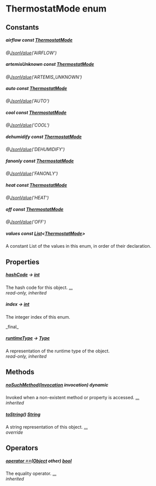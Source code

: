 


# ThermostatMode enum










## Constants

##### airflow const [ThermostatMode](../package-yonomi_sdk_dart_graphql_devices_thermostat_thermostat_queries.graphql/ThermostatMode-class.md)



   
_@[JsonValue](https://pub.dev/documentation/json_annotation/3.1.1/json_annotation/JsonValue-class.html)(&#39;AIRFLOW&#39;)_



##### artemisUnknown const [ThermostatMode](../package-yonomi_sdk_dart_graphql_devices_thermostat_thermostat_queries.graphql/ThermostatMode-class.md)



   
_@[JsonValue](https://pub.dev/documentation/json_annotation/3.1.1/json_annotation/JsonValue-class.html)(&#39;ARTEMIS_UNKNOWN&#39;)_



##### auto const [ThermostatMode](../package-yonomi_sdk_dart_graphql_devices_thermostat_thermostat_queries.graphql/ThermostatMode-class.md)



   
_@[JsonValue](https://pub.dev/documentation/json_annotation/3.1.1/json_annotation/JsonValue-class.html)(&#39;AUTO&#39;)_



##### cool const [ThermostatMode](../package-yonomi_sdk_dart_graphql_devices_thermostat_thermostat_queries.graphql/ThermostatMode-class.md)



   
_@[JsonValue](https://pub.dev/documentation/json_annotation/3.1.1/json_annotation/JsonValue-class.html)(&#39;COOL&#39;)_



##### dehumidify const [ThermostatMode](../package-yonomi_sdk_dart_graphql_devices_thermostat_thermostat_queries.graphql/ThermostatMode-class.md)



   
_@[JsonValue](https://pub.dev/documentation/json_annotation/3.1.1/json_annotation/JsonValue-class.html)(&#39;DEHUMIDIFY&#39;)_



##### fanonly const [ThermostatMode](../package-yonomi_sdk_dart_graphql_devices_thermostat_thermostat_queries.graphql/ThermostatMode-class.md)



   
_@[JsonValue](https://pub.dev/documentation/json_annotation/3.1.1/json_annotation/JsonValue-class.html)(&#39;FANONLY&#39;)_



##### heat const [ThermostatMode](../package-yonomi_sdk_dart_graphql_devices_thermostat_thermostat_queries.graphql/ThermostatMode-class.md)



   
_@[JsonValue](https://pub.dev/documentation/json_annotation/3.1.1/json_annotation/JsonValue-class.html)(&#39;HEAT&#39;)_



##### off const [ThermostatMode](../package-yonomi_sdk_dart_graphql_devices_thermostat_thermostat_queries.graphql/ThermostatMode-class.md)



   
_@[JsonValue](https://pub.dev/documentation/json_annotation/3.1.1/json_annotation/JsonValue-class.html)(&#39;OFF&#39;)_



##### values const [List](https://api.dart.dev/stable/2.12.3/dart-core/List-class.html)&lt;[ThermostatMode](../package-yonomi_sdk_dart_graphql_devices_thermostat_thermostat_queries.graphql/ThermostatMode-class.md)>



<p>A constant List of the values in this enum, in order of their declaration.</p>   






## Properties

##### [hashCode](https://api.dart.dev/stable/2.12.3/dart-core/Object/hashCode.html) &#8594; [int](https://api.dart.dev/stable/2.12.3/dart-core/int-class.html)



The hash code for this object. [...](https://api.dart.dev/stable/2.12.3/dart-core/Object/hashCode.html)  
_read-only, inherited_



##### index &#8594; [int](https://api.dart.dev/stable/2.12.3/dart-core/int-class.html)



<p>The integer index of this enum.</p>   
_final_



##### [runtimeType](https://api.dart.dev/stable/2.12.3/dart-core/Object/runtimeType.html) &#8594; [Type](https://api.dart.dev/stable/2.12.3/dart-core/Type-class.html)



A representation of the runtime type of the object.   
_read-only, inherited_




## Methods

##### [noSuchMethod](https://api.dart.dev/stable/2.12.3/dart-core/Object/noSuchMethod.html)([Invocation](https://api.dart.dev/stable/2.12.3/dart-core/Invocation-class.html) invocation) dynamic



Invoked when a non-existent method or property is accessed. [...](https://api.dart.dev/stable/2.12.3/dart-core/Object/noSuchMethod.html)  
_inherited_



##### [toString](../package-yonomi_sdk_dart_graphql_devices_thermostat_thermostat_queries.graphql/ThermostatMode/toString.md)() [String](https://api.dart.dev/stable/2.12.3/dart-core/String-class.html)



A string representation of this object. [...](../package-yonomi_sdk_dart_graphql_devices_thermostat_thermostat_queries.graphql/ThermostatMode/toString.md)  
_override_




## Operators

##### [operator ==](https://api.dart.dev/stable/2.12.3/dart-core/Object/operator_equals.html)([Object](https://api.dart.dev/stable/2.12.3/dart-core/Object-class.html) other) [bool](https://api.dart.dev/stable/2.12.3/dart-core/bool-class.html)



The equality operator. [...](https://api.dart.dev/stable/2.12.3/dart-core/Object/operator_equals.html)  
_inherited_










